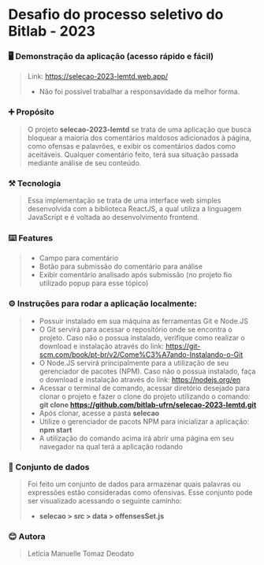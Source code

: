 # Desafio do processo seletivo do Bitlab - 2023

### 🖥 Demonstração da aplicação (acesso rápido e fácil)
> Link: https://selecao-2023-lemtd.web.app/
> - Não foi possível trabalhar a responsavidade da melhor forma.

### ➕ Propósito
> O projeto __selecao-2023-lemtd__ se trata de uma aplicação que busca bloquear a maioria dos comentários maldosos adicionados à página, como ofensas e palavrões, e exibir os comentários dados como aceitáveis. Qualquer comentário feito, terá sua situação passada mediante análise de seu conteúdo.

### ⚒️ Tecnologia
> Essa implementação se trata de uma interface web simples desenvolvida com a biblioteca ReactJS, a qual utiliza a linguagem JavaScript e é voltada ao desenvolvimento frontend.

### ⌨️ Features
> - Campo para comentário
> - Botão para submissão do comentário para análise
> - Exibir comentário analisado após submissão (no projeto fio utilizado popup para esse tópico)

### ⚙️ Instruções para rodar a aplicação localmente:
> - Possuir instalado em sua máquina as ferramentas Git e Node.JS
> - O Git servirá para acessar o repositório onde se encontra o projeto. Caso não o possua instalado, verifique como realizar o download e instalação através do link: https://git-scm.com/book/pt-br/v2/Come%C3%A7ando-Instalando-o-Git
> - O Node.JS servirá principalmente para a utilização de seu gerenciador de pacotes (NPM). Caso não o possua instalado, faça o download e instalação através do link: https://nodejs.org/en
> - Acessar o terminal de comando, acessar diretório desejado para clonar o projeto e fazer o clone do projeto utilizando o comando: __git clone https://github.com/bitlab-ufrn/selecao-2023-lemtd.git__
> - Após clonar, acesse a pasta __selecao__
> - Utilize o gerenciador de pacots NPM para inicializar a aplicação: __npm start__
> - A utilização do comando acima irá abrir uma página em seu navegador na qual terá a aplicação rodando

### 💼 Conjunto de dados
> Foi feito um conjunto de dados para armazenar quais palavras ou expressões estão consideradas como ofensivas.
> Esse conjunto pode ser visualizado acessando o seguinte caminho:
> - __selecao > src > data > offensesSet.js__

### 😊 Autora
> Leticia Manuelle Tomaz Deodato